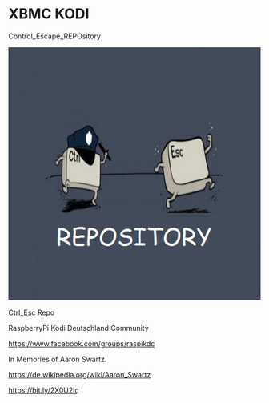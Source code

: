 # XBMC KODI 
Control_Escape_REPOsitory

![Repo-logo](https://github.com/KDC-Community/kdc_git_repo/blob/master/icon.png)

Ctrl_Esc Repo

RaspberryPi Kodi Deutschland Community

https://www.facebook.com/groups/raspikdc




In Memories of Aaron Swartz.

https://de.wikipedia.org/wiki/Aaron_Swartz

https://bit.ly/2X0U2lq

